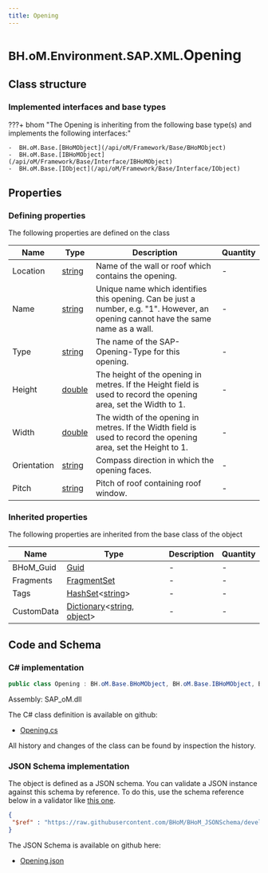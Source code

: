 ```yaml
---
title: Opening
---
```


# <small>BH.oM.Environment.SAP.XML.</small>**Opening**



## Class structure

### Implemented interfaces and base types

???+ bhom "The Opening is inheriting from the following base type(s) and implements the following interfaces:"

    -  BH.oM.Base.[BHoMObject](/api/oM/Framework/Base/BHoMObject)
    -  BH.oM.Base.[IBHoMObject](/api/oM/Framework/Base/Interface/IBHoMObject)
    -  BH.oM.Base.[IObject](/api/oM/Framework/Base/Interface/IObject)


## Properties



### Defining properties

The following properties are defined on the class

| Name             | Type             | Description      | Quantity         |
|------------------|------------------|------------------|------------------|
| Location | [string](https://learn.microsoft.com/en-us/dotnet/api/System.String?view=netstandard-2.0) | Name of the wall or roof which contains the opening. | - |
| Name | [string](https://learn.microsoft.com/en-us/dotnet/api/System.String?view=netstandard-2.0) | Unique name which identifies this opening.  Can be just a number, e.g. "1".  However, an opening cannot have the same name as a wall. | - |
| Type | [string](https://learn.microsoft.com/en-us/dotnet/api/System.String?view=netstandard-2.0) | The name of the SAP-Opening-Type for this opening. | - |
| Height | [double](https://learn.microsoft.com/en-us/dotnet/api/System.Double?view=netstandard-2.0) | The height of the opening in metres.  If the Height field is used to record the opening area, set the Width to 1. | - |
| Width | [double](https://learn.microsoft.com/en-us/dotnet/api/System.Double?view=netstandard-2.0) | The width of the opening in metres.  If the Width field is used to record the opening area, set the Height to 1. | - |
| Orientation | [string](https://learn.microsoft.com/en-us/dotnet/api/System.String?view=netstandard-2.0) | Compass direction in which the opening faces. | - |
| Pitch | [string](https://learn.microsoft.com/en-us/dotnet/api/System.String?view=netstandard-2.0) | Pitch of roof containing roof window. | - |


### Inherited properties
The following properties are inherited from the base class of the object

| Name             | Type             | Description      | Quantity         |
|------------------|------------------|------------------|------------------|
| BHoM_Guid | [Guid](https://learn.microsoft.com/en-us/dotnet/api/System.Guid?view=netstandard-2.0) | - | - |
| Fragments | [FragmentSet](/api/oM/Framework/Base/FragmentSet) | - | - |
| Tags | [HashSet](https://learn.microsoft.com/en-us/dotnet/api/System.Collections.Generic.HashSet-1?view=netstandard-2.0)&lt;[string](https://learn.microsoft.com/en-us/dotnet/api/System.String?view=netstandard-2.0)&gt; | - | - |
| CustomData | [Dictionary](https://learn.microsoft.com/en-us/dotnet/api/System.Collections.Generic.Dictionary-2?view=netstandard-2.0)&lt;[string](https://learn.microsoft.com/en-us/dotnet/api/System.String?view=netstandard-2.0), [object](https://learn.microsoft.com/en-us/dotnet/api/System.Object?view=netstandard-2.0)&gt; | - | - |


## Code and Schema

### C# implementation

``` C# title="C#"
public class Opening : BH.oM.Base.BHoMObject, BH.oM.Base.IBHoMObject, BH.oM.Base.IObject
```

Assembly: SAP_oM.dll

The C# class definition is available on github:

- [Opening.cs](https://github.com/BHoM/SAP_Toolkit/blob/develop/SAP_oM/XML\Opening.cs)

All history and changes of the class can be found by inspection the history.
### JSON Schema implementation

The object is defined as a JSON schema. You can validate a JSON instance against this schema by reference. To do this, use the schema reference below in a validator like [this one](https://www.jsonschemavalidator.net/).

``` json title="JSON Schema"
{
 "$ref" : "https://raw.githubusercontent.com/BHoM/BHoM_JSONSchema/develop/SAP_oM/SAP/XML/Opening.json"
}
```

The JSON Schema is available on github here:

- [Opening.json](https://github.com/BHoM/BHoM_JSONSchema/blob/develop/SAP_oM/SAP/XML/Opening.json)
